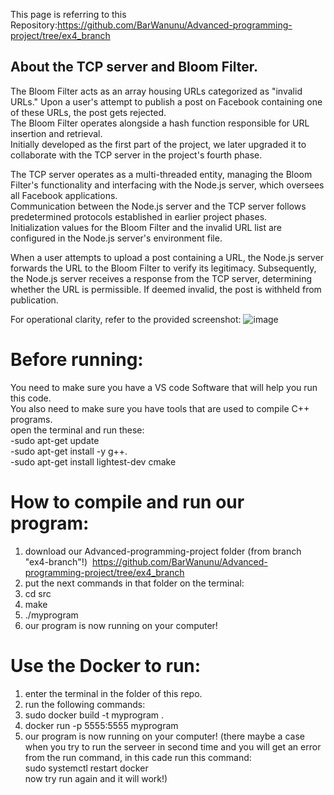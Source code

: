 This page is referring to this Repository:https://github.com/BarWanunu/Advanced-programming-project/tree/ex4_branch

## About the TCP server and Bloom Filter.
 The Bloom Filter acts as an array housing URLs categorized as "invalid URLs." Upon a user's attempt to publish a post on Facebook containing one of these URLs, the post gets rejected.<br>
 The Bloom Filter operates alongside a hash function responsible for URL insertion and retrieval.<br> 
 Initially developed as the first part of the project, we later upgraded it to collaborate with the TCP server in the project's fourth phase.<br>

The TCP server operates as a multi-threaded entity, managing the Bloom Filter's functionality and interfacing with the Node.js server, which oversees all Facebook applications. <br>
Communication between the Node.js server and the TCP server follows predetermined protocols established in earlier project phases.<br>
Initialization values for the Bloom Filter and the invalid URL list are configured in the Node.js server's environment file.

When a user attempts to upload a post containing a URL, the Node.js server forwards the URL to the Bloom Filter to verify its legitimacy. Subsequently, the Node.js server receives a response from the TCP server, determining whether the URL is permissible. If deemed invalid, the post is withheld from publication.

For operational clarity, refer to the provided screenshot:
![image](https://github.com/BarWanunu/Advanced-programming-project/assets/132774208/f75b057d-cd55-4589-a54a-e8493d8f34ce)

# Before running:
You need to make sure you have a VS code Software that will help you run this code.<br>
You also need to make sure you have tools that are used to compile C++ programs.<br>
open the terminal and run these:<br>
-sudo apt-get update<br>
-sudo apt-get install -y g++.<br>
-sudo apt-get install lightest-dev cmake<br>


# How to compile and run our program:

1. download our Advanced-programming-project folder (from branch "ex4-branch"!) 
https://github.com/BarWanunu/Advanced-programming-project/tree/ex4_branch
2. put the next commands in that folder on the terminal:
3. cd src
4. make
5. ./myprogram
6. our program is now running on your computer!

# Use the Docker to run:
1. enter the terminal in the folder of this repo.
2. run the following commands:
3. sudo docker build -t myprogram .
4. docker run -p 5555:5555 myprogram
5. our program is now running on your computer!
(there maybe a case when you try to run the serveer in second time and you will get an error from the run command, in this cade run this command:<br>
sudo systemctl restart docker <br>
now try run again and it will work!)
